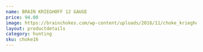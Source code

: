 ```yaml
---
name: BRAIN KRIEGHOFF 12 GAUGE
price: 94.00
image: https://brainchokes.com/wp-content/uploads/2016/11/choke_krieghoff-400x300.jpg
layout: productdetails
category: hunting
sku: choke16
---
```


